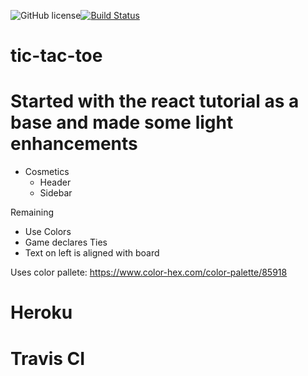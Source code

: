 ![GitHub license](https://img.shields.io/badge/license-MIT-blue.svg)[![Build Status](https://travis-ci.com/ZackBorton/tic-tac-toe.svg?token=jZNcj1bJUCyLgrR7QyUU&branch=master)](https://travis-ci.com/ZackBorton/tic-tac-toe)

# tic-tac-toe

# Started with the react tutorial as a base and made some light enhancements
* Cosmetics
    * Header
    * Sidebar

Remaining
* Use Colors
* Game declares Ties
* Text on left is aligned with board

Uses color pallete: https://www.color-hex.com/color-palette/85918

# Heroku
# Travis CI